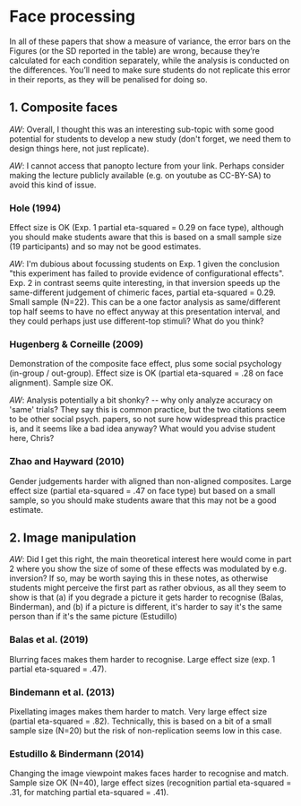 # Face processing

In all of these papers that show a measure of variance, the error bars on the Figures (or the SD reported in the table) are wrong, because they’re calculated for each condition separately, while the analysis is conducted on the differences. You’ll need to make sure students do not replicate this error in their reports, as they will be penalised for doing so.

## 1. Composite faces

*AW*: Overall, I thought this was an interesting sub-topic with some good
potential for students to develop a new study (don't forget, we need them to
design things here, not just replicate).

*AW*: I cannot access that panopto lecture from your link. Perhaps consider making the lecture publicly available (e.g. on youtube as CC-BY-SA) to avoid this kind of issue.

### Hole (1994)

Effect size is OK (Exp. 1 partial eta-squared = 0.29 on face type), although
you should make students aware that this is based on a small sample size (19
participants) and so may not be good estimates.

*AW*: I'm dubious about focussing students on Exp. 1 given the conclusion "this
experiment has failed to provide evidence of configurational effects". Exp. 2
in contrast seems quite interesting, in that inversion speeds up the
same-different judgement of chimeric faces, partial eta-squared = 0.29. Small
sample (N=22). This can be a one factor analysis as same/different top half
seems to have no effect anyway at this presentation interval, and they could
perhaps just use different-top stimuli? What do you think?

### Hugenberg & Corneille (2009) 

Demonstration of the composite face effect, plus some social psychology (in-group / out-group). Effect size is OK (partial eta-squared = .28 on face alignment). Sample size OK. 

*AW*: Analysis potentially a bit shonky? -- why only analyze accuracy on 'same' trials? They say this is common practice, but the two citations seem to be other social psych. papers, so not sure how widespread this practice is, and it seems like a bad idea anyway? What would you advise student here, Chris?

### Zhao and Hayward (2010)

Gender judgements harder with aligned than non-aligned composites. Large effect
size (partial eta-squared = .47 on face type) but based on a small sample, so
you should make students aware that this may not be a good estimate.

## 2. Image manipulation

*AW*: Did I get this right, the main theoretical interest here would come in part 2 where you show the size of some of these effects was modulated by e.g. inversion? If so, may be worth saying this in these notes, as otherwise students might perceive the first part as rather obvious, as all they seem to show is  that (a) if you degrade a picture it gets harder to recognise (Balas, Binderman), and (b) if a picture is different, it's harder to say it's the same person than if it's the same picture (Estudillo)

### Balas et al. (2019) 

Blurring faces makes them harder to recognise. Large effect size (exp. 1 partial eta-squared = .47). 

### Bindemann et al. (2013)

Pixellating images makes them harder to match. Very large effect size (partial eta-squared = .82). Technically, this is based on a bit of a small sample size (N=20) but the risk of non-replication seems low in this case. 

### Estudillo & Bindermann (2014) 

Changing the image viewpoint makes faces harder to recognise and match. Sample size OK (N=40), large effect sizes (recognition partial eta-squared = .31, for matching partial eta-squared = .41).
